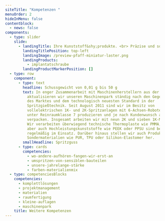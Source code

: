 ```yaml
---
siteTitle: "Kompetenzen "
menuOrder: 2
hideInMenu: false
contentblock:
  - news: false
components:
  - type: slider
    slide:
      - landingTitle: Ihre Kunststoff&shy;produkte. <br> Präzise und sofort einsatzbereit.
        landingTitlePosition: top-left
        landingImage: /preview-pfaff-miniatur-laster.png
        landingProducts:
          - implantatschraube
        landingProductMarkerPosition: []
  - type: row
    component:
      - type: text
        headline: Schussgewicht von 0,01 g bis 50 g
        text: In enger Zusammenarbeit mit Maschinenherstellern aus der Region
          aktualisieren wir unseren Maschinenpark ständig nach den Gegebenheiten
          des Marktes und dem technologisch neuesten Standard in der
          Spritzgießtechnik. Seit August 2011 sind wir im Besitz von
          vollelektrischen 1K- und 2K-Spritzanlagen mit 6-Achsen-Robotern, die
          unter Reinraumklasse 7 produzieren und je nach Kundenwunsch auch
          verpacken. Insgesamt arbeiten wir mit neun 2K und sieben 1K-Maschinen.
          Wir verarbeiten überwiegend technische Thermoplaste wie PMMA, POM,
          aber auch Hochleistungskunststoffe wie PEEK oder PPSU sind bei uns
          regelmäßig im Einsatz. Darüber hinaus stellen wir auch Produkte aus
          Sondermaterialien wie PUR, TPU oder Silikon-Elastomer her.
        smallHeadline: Spritzguss
      - type: cards
        competencies:
          - wo-andere-aufhören-fangen-wir-erst-an
          - umspritzen-von-sensiblen-bauteilen
          - unsere-jahrelange-stärke
          - farben-materialienmix
  - type: competenciesBlocks
    competencies:
      - komplettlösungen
      - projektmanagement
      - materialien
      - raumfertigung
      - kleine-auflagen
      - maschinenpark
    title: Weitere Kompetenzen
---
```

